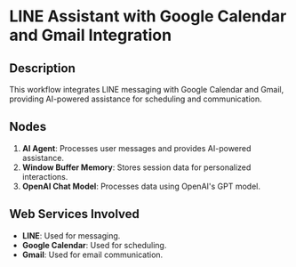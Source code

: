 # LINE Assistant with Google Calendar and Gmail Integration

## Description
This workflow integrates LINE messaging with Google Calendar and Gmail, providing AI-powered assistance for scheduling and communication.

## Nodes
1. **AI Agent**: Processes user messages and provides AI-powered assistance.
2. **Window Buffer Memory**: Stores session data for personalized interactions.
3. **OpenAI Chat Model**: Processes data using OpenAI's GPT model.

## Web Services Involved
- **LINE**: Used for messaging.
- **Google Calendar**: Used for scheduling.
- **Gmail**: Used for email communication.
